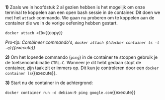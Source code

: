 **1)** Zoals we in hoofdstuk 2 al gezien hebben is het mogelijk om onze terminal te koppelen aan een open bash sessie in de container. Dit doen we met het `attach` commando. We gaan nu proberen om te koppelen aan de container die we in de vorige oefening hebben gestart. 

`docker attach <ID>`{{copy}}

*Pro-tip: Combineer commando's, `docker attach $(docker container ls -l -q)`{{execute}}*

**2)** Om het lopende commando (`ping`) in de container te stoppen gebruik je de toetsencombinatie `CTRL-C`. Wanneer je dit hebt gedaan stopt de container, zijn taak zit er immers op. Dit kun je controleren door een `docker container ls`{{execute}}.

**3)** Start nu de container in de achtergrond:

`docker container run -d debian:9 ping google.com`{{execute}}
